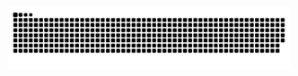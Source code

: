 ![Snake animation](https://github.com/luiza-felix/luiza-felix/blob/output/github-contribution-grid-snake.svg)
